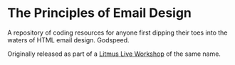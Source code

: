 # The Principles of Email Design
A repository of coding resources for anyone first dipping their toes into the waters of HTML email design. Godspeed.

Originally released as part of a [Litmus Live Workshop](https://litmus.com/email-workshops) of the same name. 

